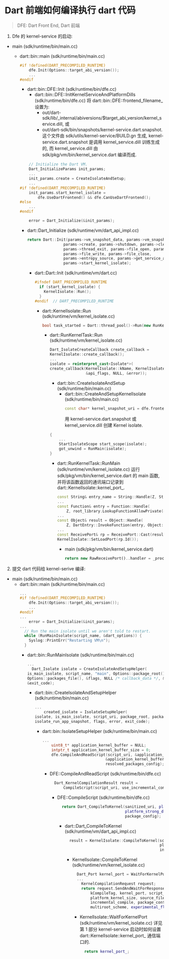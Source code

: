 # Dart 前端如何编译执行 dart 代码

> DFE: Dart Front End, Dart 前端

1. Dfe 的 kernel-service 的启动:

- main (sdk/runtime/bin/main.cc)
  - dart::bin::main (sdk/runtime/bin/main.cc)
    ```c++
    #if !defined(DART_PRECOMPILED_RUNTIME)
        dfe.Init(Options::target_abi_version());
        ...
    #endif
    ```
    - dart::bin::DFE::Init (sdk/runtime/bin/dfe.cc)
      - dart::bin::DFE::InitKernelServiceAndPlatformDills (sdk/runtime/bin/dfe.cc)
        将 dart::bin::DFE::frontend_filename_ 设置为: 
        * out/dart-sdk/lib/_internal/abiversions/$target_abi_version/kernel_service.dill,
        或
        * out/dart-sdk/bin/snapshots/kernel-service.dart.snapshot.
        这个文件由 sdk/utils/kernel-service/BUILD.gn 生成, kernel-service.dart.snapshot 是调用 kernel_service.dill 训练生成的, 而 kernel_service.dill 由 sdk/pkg/vm/bin/kernel_service.dart 编译而成.

    ```c++
        // Initialize the Dart VM.
        Dart_InitializeParams init_params;
        ...
        init_params.create = CreateIsolateAndSetup;
        ...
    #if !defined(DART_PRECOMPILED_RUNTIME)
        init_params.start_kernel_isolate =
            dfe.UseDartFrontend() && dfe.CanUseDartFrontend();
    #else
        ...
    #endif

        error = Dart_Initialize(&init_params);
    ```
    - dart::Dart_Initialize (sdk/runtime/vm/dart_api_impl.cc)
        ```c++
        return Dart::Init(params->vm_snapshot_data, params->vm_snapshot_instructions,
                        params->create, params->shutdown, params->cleanup,
                        params->thread_exit, params->file_open, params->file_read,
                        params->file_write, params->file_close,
                        params->entropy_source, params->get_service_assets,
                        params->start_kernel_isolate);
        ```
      - dart::Dart::Init (sdk/runtime/vm/dart.cc)
        ```c++
        #ifndef DART_PRECOMPILED_RUNTIME
          if (start_kernel_isolate) {
            KernelIsolate::Run();
          }
        #endif  // DART_PRECOMPILED_RUNTIME
        ```
        - dart::KernelIsolate::Run (sdk/runtime/vm/kernel_isolate.cc)
          ```c++
          bool task_started = Dart::thread_pool()->Run(new RunKernelTask());
          ```
          - dart::RunKernelTask::Run (sdk/runtime/vm/kernel_isolate.cc)
            ```c++
            Dart_IsolateCreateCallback create_callback =
            KernelIsolate::create_callback();
            ...
            isolate = reinterpret_cast<Isolate*>(
            create_callback(KernelIsolate::kName, KernelIsolate::kName, NULL, NULL,
                            &api_flags, NULL, &error));
            ```
            - dart::bin::CreateIsolateAndSetup (sdk/runtime/bin/main.cc)
              - dart::bin::CreateAndSetupKernelIsolate (sdk/runtime/bin/main.cc)
                ```c++
                const char* kernel_snapshot_uri = dfe.frontend_filename();
                ```
                用 kernel-service.dart.snapshot 或 kernel_service.dill 创建 Kernel isolate.

            ```c++
            {
                ...
                StartIsolateScope start_scope(isolate);
                got_unwind = RunMain(isolate);
            }
            ```
            - dart::RunKernelTask::RunMain (sdk/runtime/vm/kernel_isolate.cc)
            运行 sdk/pkg/vm/bin/kernel_service.dart 的 main 函数, 并将该函数返回的通讯端口记录到 dart::KernelIsolate::kernel_port_.
              ```c++
              const String& entry_name = String::Handle(Z, String::New("main"));
              ...
              const Function& entry = Function::Handle(
                  Z, root_library.LookupFunctionAllowPrivate(entry_name));
              ...
              const Object& result = Object::Handle(
                  Z, DartEntry::InvokeFunction(entry, Object::empty_array()));
              ...
              const ReceivePort& rp = ReceivePort::Cast(result);
              KernelIsolate::SetLoadPort(rp.Id());
              ```
              - main (sdk/pkg/vm/bin/kernel_service.dart)
                ```dart
                return new RawReceivePort()..handler = _processLoadRequest;
                ```

2. 提交 dart 代码给 kernel-serive 编译:

- main (sdk/runtime/bin/main.cc)
  - dart::bin::main (sdk/runtime/bin/main.cc)
    ```c++
    ...
    #if !defined(DART_PRECOMPILED_RUNTIME)
        dfe.Init(Options::target_abi_version());
        ...
    #endif
    ...
        error = Dart_Initialize(&init_params);
    ...
      // Run the main isolate until we aren't told to restart.
      while (RunMainIsolate(script_name, &dart_options)) {
        Syslog::PrintErr("Restarting VM\n");
      }
    ```
    - dart::bin::RunMainIsolate (sdk/runtime/bin/main.cc)
      ```c++
      ...
        Dart_Isolate isolate = CreateIsolateAndSetupHelper(
      is_main_isolate, script_name, "main", Options::package_root(),
      Options::packages_file(), &flags, NULL /* callback_data */, &error,
      &exit_code);
      ```
      - dart::bin::CreateIsolateAndSetupHelper (sdk/runtime/bin/main.cc)
        ```c++
        ...
            created_isolate = IsolateSetupHelper(
        isolate, is_main_isolate, script_uri, package_root, packages_config,
        isolate_run_app_snapshot, flags, error, exit_code);
        ```
        - dart::bin::IsolateSetupHelper (sdk/runtime/bin/main.cc)
          ```c++
          ...
              uint8_t* application_kernel_buffer = NULL;
              intptr_t application_kernel_buffer_size = 0;
              dfe.CompileAndReadScript(script_uri, &application_kernel_buffer,
                                      &application_kernel_buffer_size, error, exit_code,
                                      resolved_packages_config);
          ```
          - DFE::CompileAndReadScript (sdk/runtime/bin/dfe.cc)
            ```c++
              Dart_KernelCompilationResult result =
                  CompileScript(script_uri, use_incremental_compiler(), package_config);
            ```
            - DFE::CompileScript (sdk/runtime/bin/dfe.cc)
              ```c++
                return Dart_CompileToKernel(sanitized_uri, platform_strong_dill_,
                                            platform_strong_dill_size_, incremental,
                                            package_config);
              ```
              - dart::Dart_CompileToKernel (sdk/runtime/vm/dart_api_impl.cc)
                ```c++
                  result = KernelIsolate::CompileToKernel(script_uri, platform_kernel,
                                                          platform_kernel_size, 0, NULL,
                                                          incremental_compile, package_config);
                ```
                - KernelIsolate::CompileToKernel (sdk/runtime/vm/kernel_isolate.cc)
                  ```c++
                    Dart_Port kernel_port = WaitForKernelPort();
                    ...
                      KernelCompilationRequest request;
                      return request.SendAndWaitForResponse(
                          kCompileTag, kernel_port, script_uri, platform_kernel,
                          platform_kernel_size, source_file_count, source_files,
                          incremental_compile, package_config, multiroot_filepaths,
                          multiroot_scheme, experimental_flags_);
                  ```
                  - KernelIsolate::WaitForKernelPort (sdk/runtime/vm/kernel_isolate.cc)
                  详见第 1 部分 kernel-service 启动时如何设置 dart::KernelIsolate::kernel_port_ 通信端口的.
                    ```c++
                      return kernel_port_;
                    ```


